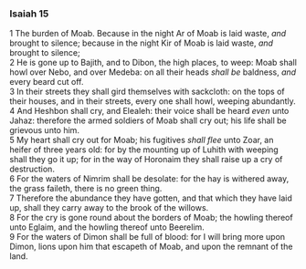 ### Isaiah 15

1 The burden of Moab. Because in the night Ar of Moab is laid waste, *and* brought to silence; because in the night Kir of Moab is laid waste, *and* brought to silence;  
2 He is gone up to Bajith, and to Dibon, the high places, to weep: Moab shall howl over Nebo, and over Medeba: on all their heads *shall be* baldness, *and* every beard cut off.  
3 In their streets they shall gird themselves with sackcloth: on the tops of their houses, and in their streets, every one shall howl, weeping abundantly.  
4 And Heshbon shall cry, and Elealeh: their voice shall be heard *even* unto Jahaz: therefore the armed soldiers of Moab shall cry out; his life shall be grievous unto him.  
5 My heart shall cry out for Moab; his fugitives *shall flee* unto Zoar, an heifer of three years old: for by the mounting up of Luhith with weeping shall they go it up; for in the way of Horonaim they shall raise up a cry of destruction.  
6 For the waters of Nimrim shall be desolate: for the hay is withered away, the grass faileth, there is no green thing.  
7 Therefore the abundance they have gotten, and that which they have laid up, shall they carry away to the brook of the willows.  
8 For the cry is gone round about the borders of Moab; the howling thereof unto Eglaim, and the howling thereof unto Beerelim.  
9 For the waters of Dimon shall be full of blood: for I will bring more upon Dimon, lions upon him that escapeth of Moab, and upon the remnant of the land.  
